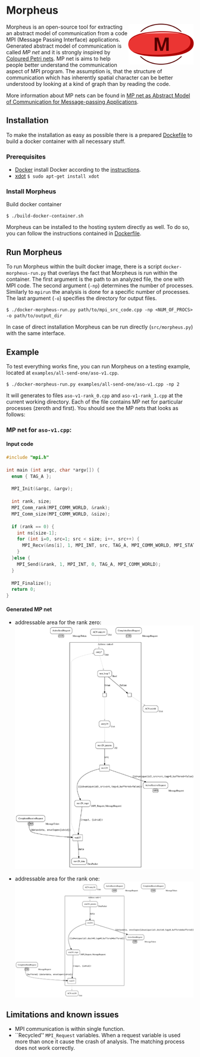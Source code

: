 # Morpheus

<img align="right" width="35%" src="morpheus-logo.svg?sanitize=true">

Morpheus is an open-source tool for extracting an abstract model of communication from a code MPI (Message Passing Interface) applications. Generated abstract model of communication is called _MP net_ and it is strongly inspired by [Coloured Petri nets](https://en.wikipedia.org/wiki/Coloured_Petri_net). MP net is aims to help people better understand the communication aspect of MPI program. The assumption is, that the structure of communication which has inherently spatial character can be better understood by looking at a kind of graph than by reading the code.

More information about MP nets can be found in [MP net as Abstract Model of Communication for Message-passing Applications](https://arxiv.org/abs/1903.08252).

## Installation

To make the installation as easy as possible there is a prepared [Dockefile](https://docs.docker.com/engine/reference/builder/) to build a docker container with all necessary stuff.

### Prerequisites

* [Docker](https://docs.docker.com/) install Docker according to the [instructions](https://docs.docker.com/install/linux/docker-ce/ubuntu/#install-using-the-repository).
* [xdot](https://github.com/jrfonseca/xdot.py) `$ sudo apt-get install xdot`


### Install Morpheus

Build docker container
```
$ ./build-docker-container.sh
```
<!-- $ sudo addgroup docker -->
<!-- $ sudo usermod -aG docker $USER -->

Morpheus can be installed to the hosting system directly as well. To do so, you can follow the instructions contained in [Dockerfile](Dockerfile).

## Run Morpheus

To run Morpheus within the built docker image, there is a script `docker-morpheus-run.py` that overlays the fact that Morpheus is run within the container. The first argument is the path to an analyzed file, the one with MPI code. The second argument (`-np`) determines the number of processes. Similarly to `mpirun` the analysis is done for a specific number of processes. The last argument (`-o`) specifies the directory for output files.

```
$ ./docker-morpheus-run.py path/to/mpi_src_code.cpp -np <NUM_OF_PROCS> -o path/to/output_dir
```

In case of direct installation Morpheus can be run directly (`src/morpheus.py`) with the same interface.

## Example
 To test everything works fine, you can run Morpheus on a testing example, located at `examples/all-send-one/aso-v1.cpp`.
 
```
$ ./docker-morpheus-run.py examples/all-send-one/aso-v1.cpp -np 2
```
 
It will generates to files `aso-v1-rank_0.cpp` and `aso-v1-rank_1.cpp` at the current working directory. Each of the file contains MP net for particular processes (zeroth and first). You should see the MP nets that looks as follows:

### MP net for `aso-v1.cpp`:

#### Input code
```c++ 
#include "mpi.h"

int main (int argc, char *argv[]) {
  enum { TAG_A };

  MPI_Init(&argc, &argv);

  int rank, size;
  MPI_Comm_rank(MPI_COMM_WORLD, &rank);
  MPI_Comm_size(MPI_COMM_WORLD, &size);

  if (rank == 0) {
    int ns[size-1];
    for (int i=0, src=1; src < size; i++, src++) {
      MPI_Recv(&ns[i], 1, MPI_INT, src, TAG_A, MPI_COMM_WORLD, MPI_STATUS_IGNORE);
    }
  }else {
    MPI_Send(&rank, 1, MPI_INT, 0, TAG_A, MPI_COMM_WORLD);
  }

  MPI_Finalize();
  return 0;
}
```

#### Generated MP net
* addressable area for the rank zero:
![all-send-one v1: rank 0](examples/all-send-one/aso-v1-rank=0.svg)

* addressable area for the rank one:
![all-send-one v1: rank 1](examples/all-send-one/aso-v1-rank=1.svg)


## Limitations and known issues

* MPI communication is within single function.
* ``Recycled'' `MPI_Request` variables. When a request variable is used more than once it cause the crash of analysis. The matching process does not work correctly.
